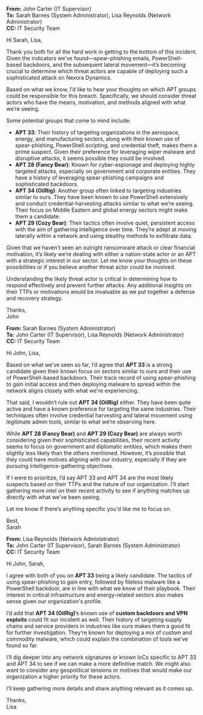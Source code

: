 **From:** John Carter (IT Supervisor)  
**To:** Sarah Barnes (System Administrator), Lisa Reynolds (Network Administrator)  
**CC:** IT Security Team

Hi Sarah, Lisa,

Thank you both for all the hard work in getting to the bottom of this incident. Given the indicators we’ve found—spear-phishing emails, PowerShell-based backdoors, and the subsequent lateral movement—it’s becoming crucial to determine which threat actors are capable of deploying such a sophisticated attack on Nexora Dynamics.

Based on what we know, I’d like to hear your thoughts on which APT groups could be responsible for this breach. Specifically, we should consider threat actors who have the means, motivation, and methods aligned with what we’re seeing.

Some potential groups that come to mind include:

- **APT 33**: Their history of targeting organizations in the aerospace, energy, and manufacturing sectors, along with their known use of spear-phishing, PowerShell scripting, and credential theft, makes them a prime suspect. Given their preference for leveraging wiper malware and disruptive attacks, it seems possible they could be involved.
- **APT 28 (Fancy Bear)**: Known for cyber-espionage and deploying highly targeted attacks, especially on government and corporate entities. They have a history of leveraging spear-phishing campaigns and sophisticated backdoors.
- **APT 34 (OilRig)**: Another group often linked to targeting industries similar to ours. They have been known to use PowerShell extensively and conduct credential-harvesting attacks similar to what we’re seeing. Their focus on Middle Eastern and global energy sectors might make them a candidate.
- **APT 29 (Cozy Bear)**: Their tactics often involve quiet, persistent access with the aim of gathering intelligence over time. They’re adept at moving laterally within a network and using stealthy methods to exfiltrate data.

Given that we haven’t seen an outright ransomware attack or clear financial motivation, it’s likely we’re dealing with either a nation-state actor or an APT with a strategic interest in our sector. Let me know your thoughts on these possibilities or if you believe another threat actor could be involved.

Understanding the likely threat actor is critical in determining how to respond effectively and prevent further attacks. Any additional insights on their TTPs or motivations would be invaluable as we put together a defense and recovery strategy.

Thanks,  
John

**From:** Sarah Barnes (System Administrator)  
**To:** John Carter (IT Supervisor), Lisa Reynolds (Network Administrator)  
**CC:** IT Security Team

Hi John, Lisa,

Based on what we’ve seen so far, I’d agree that **APT 33** is a strong candidate given their known focus on sectors similar to ours and their use of PowerShell-based backdoors. Their track record of using spear-phishing to gain initial access and then deploying malware to spread within the network aligns closely with what we're experiencing.

That said, I wouldn’t rule out **APT 34 (OilRig)** either. They have been quite active and have a known preference for targeting the same industries. Their techniques often involve credential harvesting and lateral movement using legitimate admin tools, similar to what we’re observing here.

While **APT 28 (Fancy Bear)** and **APT 29 (Cozy Bear)** are always worth considering given their sophisticated capabilities, their recent activity seems to focus on government and diplomatic entities, which makes them slightly less likely than the others mentioned. However, it’s possible that they could have motives aligning with our industry, especially if they are pursuing intelligence-gathering objectives.

If I were to prioritize, I’d say APT 33 and APT 34 are the most likely suspects based on their TTPs and the nature of our organization. I’ll start gathering more intel on their recent activity to see if anything matches up directly with what we’ve been seeing.

Let me know if there’s anything specific you'd like me to focus on.

Best,  
Sarah

**From:** Lisa Reynolds (Network Administrator)  
**To:** John Carter (IT Supervisor), Sarah Barnes (System Administrator)  
**CC:** IT Security Team

Hi John, Sarah,

I agree with both of you on **APT 33** being a likely candidate. The tactics of using spear-phishing to gain entry, followed by fileless malware like a PowerShell backdoor, are in line with what we know of their playbook. Their interest in critical infrastructure and energy-related sectors also makes sense given our organization's profile.

I’d add that **APT 34 (OilRig)**’s known use of **custom backdoors and VPN exploits** could fit our incident as well. Their history of targeting supply chains and service providers in industries like ours makes them a good fit for further investigation. They’re known for deploying a mix of custom and commodity malware, which could explain the combination of tools we’ve found so far.

I’ll dig deeper into any network signatures or known IoCs specific to APT 33 and APT 34 to see if we can make a more definitive match. We might also want to consider any geopolitical tensions or motives that would make our organization a higher priority for these actors.

I’ll keep gathering more details and share anything relevant as it comes up.

Thanks,  
Lisa